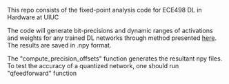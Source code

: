 
This repo consists of the fixed-point analysis code for ECE498 DL in Hardware at UIUC

The code will generate bit-precisions and dynamic ranges of activations and weights for any trained DL networks through method presented [here](http://sakr2.web.engr.illinois.edu/papers/2017/icml_draft_full.pdf). The results are saved in .npy format. 

The "compute_precision_offsets" function generates the resultant npy files. To test the accuracy of a quantized network, one should run "qfeedforward" function





